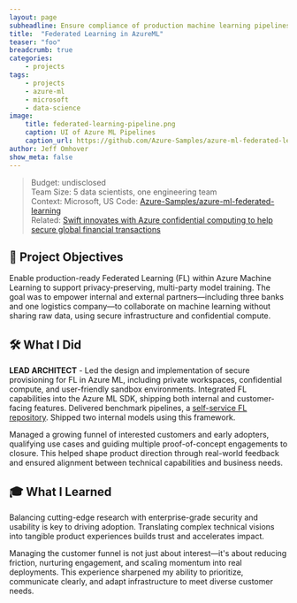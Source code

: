 ```yaml
---
layout: page
subheadline: Ensure compliance of production machine learning pipelines
title:  "Federated Learning in AzureML"
teaser: "foo"
breadcrumb: true
categories:
    - projects
tags:
    - projects
    - azure-ml
    - microsoft
    - data-science
image:
    title: federated-learning-pipeline.png
    caption: UI of Azure ML Pipelines
    caption_url: https://github.com/Azure-Samples/azure-ml-federated-learning/tree/main
author: Jeff Omhover
show_meta: false
---
```


> Budget: undisclosed  
> Team Size: 5 data scientists, one engineering team  
> Context: Microsoft, US
> Code: [Azure-Samples/azure-ml-federated-learning](https://github.com/Azure-Samples/azure-ml-federated-learning)  
> Related: [Swift innovates with Azure confidential computing to help secure global financial transactions](https://www.microsoft.com/en/customers/story/1637929534319366070-swift-banking-capital-markets-azure-machine-learning)  

## 🚀 Project Objectives

Enable production-ready Federated Learning (FL) within Azure Machine Learning to support privacy-preserving, multi-party model training. The goal was to empower internal and external partners—including three banks and one logistics company—to collaborate on machine learning without sharing raw data, using secure infrastructure and confidential compute.

## 🛠️ What I Did

**LEAD ARCHITECT** - Led the design and implementation of secure provisioning for FL in Azure ML, including private workspaces, confidential compute, and user-friendly sandbox environments. Integrated FL capabilities into the Azure ML SDK, shipping both internal and customer-facing features. Delivered benchmark pipelines, a [self-service FL repository](https://github.com/Azure-Samples/azure-ml-federated-learning). Shipped two internal models using this framework.

Managed a growing funnel of interested customers and early adopters, qualifying use cases and guiding multiple proof-of-concept engagements to closure. This helped shape product direction through real-world feedback and ensured alignment between technical capabilities and business needs.

## 🎓 What I Learned

Balancing cutting-edge research with enterprise-grade security and usability is key to driving adoption. Translating complex technical visions into tangible product experiences builds trust and accelerates impact.

Managing the customer funnel is not just about interest—it's about reducing friction, nurturing engagement, and scaling momentum into real deployments. This experience sharpened my ability to prioritize, communicate clearly, and adapt infrastructure to meet diverse customer needs.
